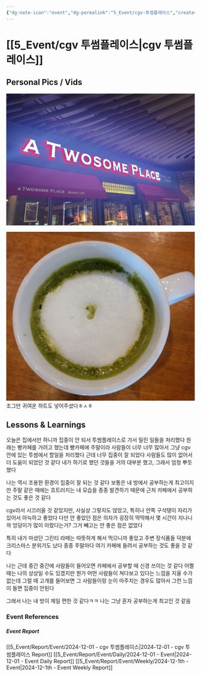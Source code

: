 ```yaml
---
{"dg-note-icon":"event","dg-permalink":"5_Event/cgv-투썸플레이스","created-date":"2024-12-02 10:00:33 am","date":"2024-12-01","type":"event","tags":["event","meTime"],"aliases":null,"rating":"⭐⭐⭐⭐⭐⭐⭐⭐","img":"![Pasted image 20241202112946.png|100](/img/user/Utilities/Images/Pasted%20image%2020241202112946.png)","dg-publish":true,"permalink":"/5_Event/cgv-투썸플레이스/","dgPassFrontmatter":true,"noteIcon":"event"}
---
```



# [[5_Event/cgv 투썸플레이스\|cgv 투썸플레이스]]
## Personal Pics / Vids
![Utilities/Images/Pasted image 20241202112936.jpeg](/img/user/Utilities/Images/Pasted%20image%2020241202112936.jpeg)

![Utilities/Images/Pasted image 20241201205235.jpeg](/img/user/Utilities/Images/Pasted%20image%2020241201205235.jpeg)
조그만 귀여운 하트도 넣어주셨다ㅎㅅㅎ












## Lessons & Learnings 
오늘은 집에서만 하니까 집중이 안 되서 투썸플레이스로 가서 밀린 일들을 처리했다
원래는 빵카페를 가려고 했는데 빵카페에 주말이라 사람들이 너무 너무 많아서 그냥 cgv 안에 있는 투썸에서 할일을 처리했다
근데 너무 집중이 잘 되었다
사람들도 많이 없어서 더 도움이 되었던 것 같다
내가 하기로 했던 것들을 거의 대부분 했고, 그래서 엄청 뿌듯했다

나는 역시 조용한 환경이 집중이 잘 되는 것 같다
보통은 내 방에서 공부하는게 최고이지만 주말 같은 때에는 흐트러지는 내 모습을 종종 발견하기 때문에 근처 카페에서 공부하는 것도 좋은 것 같다

cgv라서 시끄러울 것 같았지만, 사실상 그렇지도 않았고, 특히나 안쪽 구석탱이 자리가 있어서 아늑하고 좋았다
다만 안 좋았던 점은 의자가 굉장히 딱딱해서 몇 시간이 지나니까 엉덩이가 많이 아팠다는거?
그거 빼고는 안 좋은 점은 없었다

특히 내가 마셨던 그린티 라떼는 따뜻하게 해서 먹으니까 좋았고 주변 장식품들 덕분에 크리스마스 분위기도 났다
종종 주말마다 여기 카페에 들려서 공부하는 것도 좋을 것 같다

나는 근데 중간 중간에 사람들이 들어오면 카페에서 공부할 때 신경 쓰이는 것 같다
어쩔 때는 나의 상상일 수도 있겠지만
뭔가 어떤 사람들이 쳐다보고 있다는 느낌을 지울 수가 없는데
그럴 때 고개를 들어보면 그 사람들이랑 눈이 마주치는 경우도 많아서
그런 느낌이 들면 집중이 안된다

그래서 나는 내 방이 제일 편한 것 같다ㅋㅋ
나는 그냥 혼자 공부하는게 최고인 것 같음










### Event References
##### Event Report
[[5_Event/Report/Event/2024-12-01 - cgv 투썸플레이스\|2024-12-01 - cgv 투썸플레이스 Report]]
[[5_Event/Report/Event/Daily/2024-12-01 - Event\|2024-12-01 - Event Daily Report]]
[[5_Event/Report/Event/Weekly/2024-12-1th - Event\|2024-12-1th - Event Weekly Report]]





